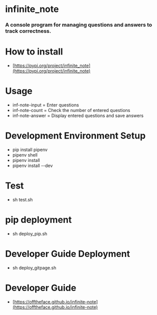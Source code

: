 # infinite_note
### A console program for managing questions and answers to track correctness.

# How to install
- [https://pypi.org/project/infinite_note](https://pypi.org/project/infinite_note)

# Usage
- inf-note-input = Enter questions
- inf-note-count = Check the number of entered questions
- inf-note-answer = Display entered questions and save answers

# Development Environment Setup
- pip install pipenv
- pipenv shell
- pipenv install
- pipenv install --dev

# Test
- sh test.sh

# pip deployment
- sh deploy_pip.sh

# Developer Guide Deployment
- sh deploy_gitpage.sh

# Developer Guide
- [https://offtheface.github.io/infinite-note](https://offtheface.github.io/infinite-note)
